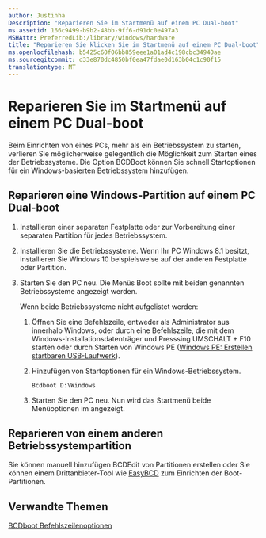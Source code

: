 ```yaml
---
author: Justinha
Description: "Reparieren Sie im Startmenü auf einem PC Dual-boot"
ms.assetid: 166c9499-b9b2-48bb-9ff6-d91dc0e497a3
MSHAttr: PreferredLib:/library/windows/hardware
title: "Reparieren Sie klicken Sie im Startmenü auf einem PC Dual-boot"
ms.openlocfilehash: b5425c60f06bb859eee1a01ad4c198cbc34940ae
ms.sourcegitcommit: d33e870dc4850bf0ea47fdae0d163b04c1c90f15
translationtype: MT
---
```

# <a name="repair-the-boot-menu-on-a-dual-boot-pc"></a>Reparieren Sie im Startmenü auf einem PC Dual-boot


Beim Einrichten von eines PCs, mehr als ein Betriebssystem zu starten, verlieren Sie möglicherweise gelegentlich die Möglichkeit zum Starten eines der Betriebssysteme. Die Option BCDBoot können Sie schnell Startoptionen für ein Windows-basierten Betriebssystem hinzufügen.

## <a name="span-idrepairingawindowspartitiononadual-bootpcspanspan-idrepairingawindowspartitiononadual-bootpcspanspan-idrepairingawindowspartitiononadual-bootpcspanrepairing-a-windows-partition-on-a-dual-boot-pc"></a><span id="Repairing_a_Windows_partition_on_a_dual-boot_PC"></span><span id="repairing_a_windows_partition_on_a_dual-boot_pc"></span><span id="REPAIRING_A_WINDOWS_PARTITION_ON_A_DUAL-BOOT_PC"></span>Reparieren eine Windows-Partition auf einem PC Dual-boot


1.  Installieren einer separaten Festplatte oder zur Vorbereitung einer separaten Partition für jedes Betriebssystem.

2.  Installieren Sie die Betriebssysteme. Wenn Ihr PC Windows 8.1 besitzt, installieren Sie Windows 10 beispielsweise auf der anderen Festplatte oder Partition.

3.  Starten Sie den PC neu. Die Menüs Boot sollte mit beiden genannten Betriebssysteme angezeigt werden.

    Wenn beide Betriebssysteme nicht aufgelistet werden:

    1.  Öffnen Sie eine Befehlszeile, entweder als Administrator aus innerhalb Windows, oder durch eine Befehlszeile, die mit dem Windows-Installationsdatenträger und Presssing UMSCHALT + F10 starten oder durch Starten von Windows PE ([Windows PE: Erstellen startbaren USB-Laufwerk](winpe-create-usb-bootable-drive.md)).

    2.  Hinzufügen von Startoptionen für ein Windows-Betriebssystem.

        ``` syntax
        Bcdboot D:\Windows
        ```

    3.  Starten Sie den PC neu. Nun wird das Startmenü beide Menüoptionen im angezeigt.

## <a name="span-idrepairanotheroperatingsystempartitionspanspan-idrepairanotheroperatingsystempartitionspanspan-idrepairanotheroperatingsystempartitionspanrepair-another-operating-system-partition"></a><span id="Repair_another_operating_system_partition"></span><span id="repair_another_operating_system_partition"></span><span id="REPAIR_ANOTHER_OPERATING_SYSTEM_PARTITION"></span>Reparieren von einem anderen Betriebssystempartition


Sie können manuell hinzufügen BCDEdit von Partitionen erstellen oder Sie können einem Drittanbieter-Tool wie [EasyBCD](http://go.microsoft.com/fwlink/?LinkId=330254) zum Einrichten der Boot-Partitionen.

## <a name="span-idrelatedtopicsspanrelated-topics"></a><span id="related_topics"></span>Verwandte Themen


[BCDboot Befehlszeilenoptionen](bcdboot-command-line-options-techref-di.md)

 

 






